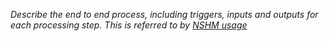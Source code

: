 *Describe the end to end process, including triggers, inputs and outputs for each processing step.
This is referred to by [NSHM usage](../usage/#for-nshm-and-srwg-members)*


